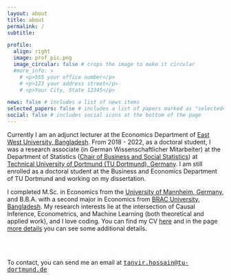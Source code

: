```yaml
---
layout: about
title: about
permalink: /
subtitle:

profile:
  align: right
  image: prof_pic.png
  image_circular: false # crops the image to make it circular
  #more_info: >
    # <p>555 your office number</p>
    # <p>123 your address street</p>
    # <p>Your City, State 12345</p>

news: false # includes a list of news items
selected_papers: false # includes a list of papers marked as "selected={true}"
social: false # includes social icons at the bottom of the page
---
```


Currently I am an adjunct lecturer at the Economics Department of <a href="https://www.ewubd.edu/" target="_blank">East West University, Bangladesh</a>. From 2018 - 2022, as a doctoral student, I was a research associate (in German Wissenschaftlicher Mitarbeiter) at the Department of Statistics (<a href="https://lwus.statistik.tu-dortmund.de/en/chair/alumni/" target="_blank">Chair of Business and Social Statistics</a>) at <a href="https://www.tu-dortmund.de/en/" target="_blank">Technical University of Dortmund (TU Dortmund), Germany</a>. I am still enrolled as a doctoral student at the Business and Economics Department of TU Dortmund and working on my dissertation. 

I completed M.Sc. in Economics from the <a href="https://www.uni-mannheim.de/en/" target="_blank">University of Mannheim, Germany</a>, and B.B.A. with a second major in Economics from <a href="https://www.bracu.ac.bd/" target="_blank">BRAC University, Bangladesh</a>. My research interests lie at the intersection of Causal Inference, Econometrics, and Machine Learning (both theoretical and applied work), and I love coding.
You can find my CV [here](/assets/pdf/CV_STHossain.pdf) and in the page [more details](/_pages/more_details.md) you can see some additional details.

<br>
<br>

<i class="fas fa-envelope"></i> To contact, you can send me an email at <tt>tanvir.hossain@tu-dortmund.de</tt>
